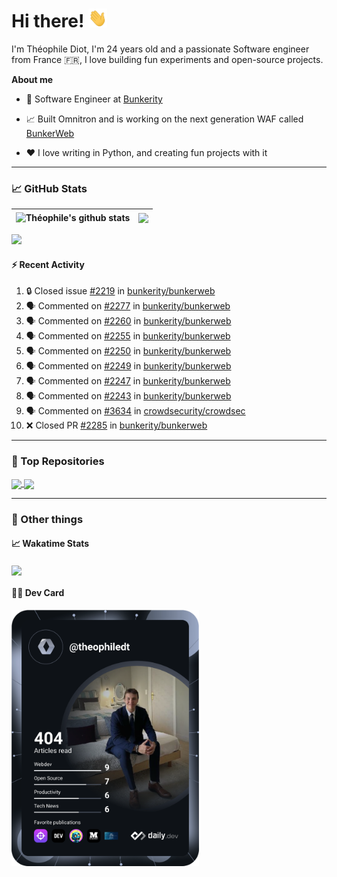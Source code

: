 # Hi there! <img src="./wave.gif" width="30px" height="30px" />

I'm Théophile Diot, I'm 24 years old and a passionate Software engineer from France 🇫🇷, I love building fun experiments and open-source projects.

**About me**

- 💼 Software Engineer at [Bunkerity](https://www.bunkerity.com/)

- 📈 Built Omnitron and is working on the next generation WAF called [BunkerWeb](https://www.bunkerweb.io)

- ❤️ I love writing in Python, and creating fun projects with it

---

### 📈 GitHub Stats

| <img align="center" src="https://github-readme-stats.vercel.app/api?username=TheophileDiot&show_icons=true&include_all_commits=true&theme=algolia&hide_border=true&rank_icon=github" alt="Théophile's github stats" /> | <img align="center" src="https://github-readme-stats.vercel.app/api/top-langs/?username=TheophileDiot&layout=compact&theme=algolia&hide_border=true" /> |
| ---------------------------------------------------------------------------------------------------------------------------------------------------------------------------------------------------------------------- | ------------------------------------------------------------------------------------------------------------------------------------------------------- |

![](https://github-readme-activity-graph.vercel.app/graph?username=TheophileDiot&theme=tokyo-night)

#### :zap: Recent Activity

<!--START_SECTION:activity-->
1. 🔒 Closed issue [#2219](https://github.com/bunkerity/bunkerweb/issues/2219) in [bunkerity/bunkerweb](https://github.com/bunkerity/bunkerweb)
2. 🗣 Commented on [#2277](https://github.com/bunkerity/bunkerweb/issues/2277#issuecomment-2886984785) in [bunkerity/bunkerweb](https://github.com/bunkerity/bunkerweb)
3. 🗣 Commented on [#2260](https://github.com/bunkerity/bunkerweb/issues/2260#issuecomment-2886960775) in [bunkerity/bunkerweb](https://github.com/bunkerity/bunkerweb)
4. 🗣 Commented on [#2255](https://github.com/bunkerity/bunkerweb/issues/2255#issuecomment-2886954646) in [bunkerity/bunkerweb](https://github.com/bunkerity/bunkerweb)
5. 🗣 Commented on [#2250](https://github.com/bunkerity/bunkerweb/issues/2250#issuecomment-2886951033) in [bunkerity/bunkerweb](https://github.com/bunkerity/bunkerweb)
6. 🗣 Commented on [#2249](https://github.com/bunkerity/bunkerweb/issues/2249#issuecomment-2886945088) in [bunkerity/bunkerweb](https://github.com/bunkerity/bunkerweb)
7. 🗣 Commented on [#2247](https://github.com/bunkerity/bunkerweb/issues/2247#issuecomment-2886942274) in [bunkerity/bunkerweb](https://github.com/bunkerity/bunkerweb)
8. 🗣 Commented on [#2243](https://github.com/bunkerity/bunkerweb/issues/2243#issuecomment-2886938921) in [bunkerity/bunkerweb](https://github.com/bunkerity/bunkerweb)
9. 🗣 Commented on [#3634](https://github.com/crowdsecurity/crowdsec/pull/3634#issuecomment-2886656505) in [crowdsecurity/crowdsec](https://github.com/crowdsecurity/crowdsec)
10. ❌ Closed PR [#2285](https://github.com/bunkerity/bunkerweb/pull/2285) in [bunkerity/bunkerweb](https://github.com/bunkerity/bunkerweb)
<!--END_SECTION:activity-->

---

### 🔧 Top Repositories

<a href="https://github.com/bunkerity/bunkerweb">
  <img align="center" src="https://github-readme-stats.vercel.app/api/pin/?username=Bunkerity&repo=bunkerweb&theme=algolia" />
</a>
<a href="https://github.com/TheophileDiot/Omnitron">
  <img align="center" src="https://github-readme-stats.vercel.app/api/pin/?username=TheophileDiot&repo=Omnitron&theme=algolia" />
</a>

---

### 🎉 Other things

#### 📈 Wakatime Stats

<a href="https://wakatime.com/@theophile_bunkerity">
  <img align="center" src="https://github-readme-stats.vercel.app/api/wakatime?username=3aa5ce41-c253-43d9-8441-a721e446a45f&layout=compact&theme=algolia" />
</a>

#### 👨‍💻 Dev Card

<a href="https://app.daily.dev/TheophileDt">
  <img src="./devcard.svg" width="300" alt="Théophile Diot's Dev Card"/>
</a>
